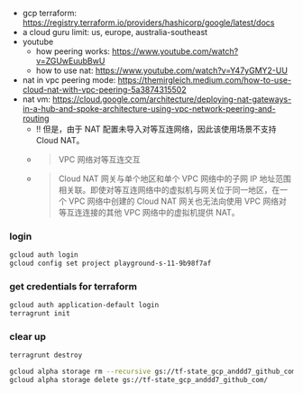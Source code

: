 - gcp terraform: https://registry.terraform.io/providers/hashicorp/google/latest/docs
- a cloud guru limit: us, europe, australia-southeast
- youtube
    - how peering works: https://www.youtube.com/watch?v=ZGUwEuubBwU
    - how to use nat: https://www.youtube.com/watch?v=Y47yGMY2-UU
- nat in vpc peering mode: https://themirgleich.medium.com/how-to-use-cloud-nat-with-vpc-peering-5a3874315502
- nat
  vm: https://cloud.google.com/architecture/deploying-nat-gateways-in-a-hub-and-spoke-architecture-using-vpc-network-peering-and-routing
    - !! 但是，由于 NAT 配置未导入对等互连网络，因此该使用场景不支持 Cloud NAT。
    - > VPC 网络对等互连交互
    - > Cloud NAT 网关与单个地区和单个 VPC 网络中的子网 IP 地址范围相关联。即使对等互连网络中的虚拟机与网关位于同一地区，在一个 VPC 网络中创建的 Cloud NAT 网关也无法向使用 VPC
      网络对等互连连接的其他 VPC 网络中的虚拟机提供 NAT。

### login

```zsh
gcloud auth login
gcloud config set project playground-s-11-9b98f7af 
```

### get credentials for terraform

```zsh
gcloud auth application-default login
terragrunt init
```

### clear up

```zsh
terragrunt destroy

gcloud alpha storage rm --recursive gs://tf-state_gcp_anddd7_github_com/
gcloud alpha storage delete gs://tf-state_gcp_anddd7_github_com/
```
